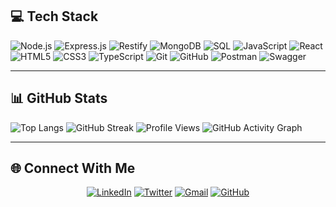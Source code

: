 ## 💻 Tech Stack

![Node.js](https://img.shields.io/badge/Node.js-339933?style=for-the-badge&logo=nodedotjs&logoColor=white)
![Express.js](https://img.shields.io/badge/Express.js-000000?style=for-the-badge&logo=express&logoColor=white)
![Restify](https://img.shields.io/badge/Restify-FF6B35?style=for-the-badge&logo=restify&logoColor=white)
![MongoDB](https://img.shields.io/badge/MongoDB-47A248?style=for-the-badge&logo=mongodb&logoColor=white)
![SQL](https://img.shields.io/badge/SQL-4479A1?style=for-the-badge&logo=postgresql&logoColor=white)
![JavaScript](https://img.shields.io/badge/JavaScript-F7DF1E?style=for-the-badge&logo=javascript&logoColor=black)
![React](https://img.shields.io/badge/React-61DAFB?style=for-the-badge&logo=react&logoColor=black)
![HTML5](https://img.shields.io/badge/HTML5-E34F26?style=for-the-badge&logo=html5&logoColor=white)
![CSS3](https://img.shields.io/badge/CSS3-1572B6?style=for-the-badge&logo=css3&logoColor=white)
![TypeScript](https://img.shields.io/badge/TypeScript-3178C6?style=for-the-badge&logo=typescript&logoColor=white)
![Git](https://img.shields.io/badge/Git-F05032?style=for-the-badge&logo=git&logoColor=white)
![GitHub](https://img.shields.io/badge/GitHub-181717?style=for-the-badge&logo=github&logoColor=white)
![Postman](https://img.shields.io/badge/Postman-FF6C37?style=for-the-badge&logo=postman&logoColor=white)
![Swagger](https://img.shields.io/badge/Swagger-85EA2D?style=for-the-badge&logo=swagger&logoColor=black)

---

## 📊 GitHub Stats
![Top Langs](https://github-readme-stats.vercel.app/api/top-langs/?username=shubhamcode2&layout=compact&langs_count=8)
![GitHub Streak](https://github-readme-streak-stats.herokuapp.com?user=shubhamcode2&theme=dark&hide_border=true&background=0D1117&stroke=6C63FF&ring=6C63FF&fire=6C63FF&currStreakLabel=6C63FF)
![Profile Views](https://komarev.com/ghpvc/?username=shubhamcode2&color=6C63FF&style=for-the-badge&label=PROFILE+VIEWS)
![GitHub Activity Graph](https://github-readme-activity-graph.vercel.app/graph?username=shubhamcode2&theme=github-compact&bg_color=0D1117&color=6C63FF&line=6C63FF&point=FFFFFF&area=true&hide_border=true)

---

## 🌐 Connect With Me

<div align="center">

[![LinkedIn](https://img.shields.io/badge/LinkedIn-0077B5?style=for-the-badge&logo=linkedin&logoColor=white)](https://www.linkedin.com/in/shubham-singh-041b2a347/)
[![Twitter](https://img.shields.io/badge/Twitter-1DA1F2?style=for-the-badge&logo=twitter&logoColor=white)](https://x.com/Shubhamili)
[![Gmail](https://img.shields.io/badge/Gmail-D14836?style=for-the-badge&logo=gmail&logoColor=white)](mailto:shubhamsinghia160@gmail.com)
[![GitHub](https://img.shields.io/badge/GitHub-181717?style=for-the-badge&logo=github&logoColor=white)](https://github.com/shubhamcode2)

</div>

